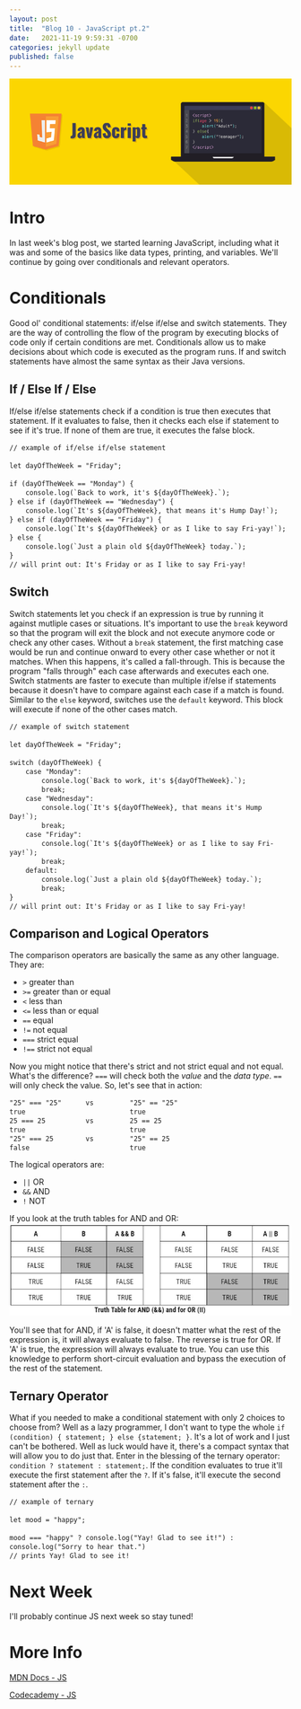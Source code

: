 ```yaml
---
layout: post
title:  "Blog 10 - JavaScript pt.2"
date:   2021-11-19 9:59:31 -0700
categories: jekyll update
published: false
---
```

![JavaScript](/assets/javascript.png)
# **Intro**
In last week's blog post, we started learning JavaScript, including what it was and some of the basics like data types, printing, and variables. We'll continue by going over conditionals and relevant operators. 

# **Conditionals**
Good ol' conditional statements: if/else if/else and switch statements. They are the way of controlling the flow of the program by executing blocks of code only if certain conditions are met. Conditionals allow us to make decisions about which code is executed as the program runs. If and switch statements have almost the same syntax as their Java versions.

## If / Else If / Else
If/else if/else statements check if a condition is true then executes that statement. If it evaluates to false, then it checks each else if statement to see if it's true. If none of them are true, it executes the false block. 

```
// example of if/else if/else statement

let dayOfTheWeek = "Friday";

if (dayOfTheWeek == "Monday") {
    console.log(`Back to work, it's ${dayOfTheWeek}.`);
} else if (dayOfTheWeek == "Wednesday") {
    console.log(`It's ${dayOfTheWeek}, that means it's Hump Day!`);
} else if (dayOfTheWeek == "Friday") {
    console.log(`It's ${dayOfTheWeek} or as I like to say Fri-yay!`);
} else {
    console.log(`Just a plain old ${dayOfTheWeek} today.`);
}
// will print out: It's Friday or as I like to say Fri-yay!
```

## Switch
Switch statements let you check if an expression is true by running it against mutliple cases or situations. It's important to use the `break` keyword so that the program will exit the block and not execute anymore code or check any other cases. Without a `break` statement, the first matching case would be run and continue onward to every other case whether or not it matches. When this happens, it's called a fall-through. This is because the program "falls through" each case afterwards and executes each one. Switch statments are faster to execute than multiple if/else if statements because it doesn't have to compare against each case if a match is found. Similar to the `else` keyword, switches use the `default` keyword. This block will execute if none of the other cases match. 

```
// example of switch statement

let dayOfTheWeek = "Friday";

switch (dayOfTheWeek) {
    case "Monday": 
        console.log(`Back to work, it's ${dayOfTheWeek}.`);
        break;
    case "Wednesday":
        console.log(`It's ${dayOfTheWeek}, that means it's Hump Day!`);
        break;
    case "Friday":
        console.log(`It's ${dayOfTheWeek} or as I like to say Fri-yay!`);
        break;
    default:
        console.log(`Just a plain old ${dayOfTheWeek} today.`);
        break;
}
// will print out: It's Friday or as I like to say Fri-yay!
```

## Comparison and Logical Operators
The comparison operators are basically the same as any other language. They are:
- `>` greater than
- `>=` greater than or equal
- `<` less than
- `<=` less than or equal
- `==` equal
- `!=` not equal
- `===` strict equal
- `!==` strict not equal

Now you might notice that there's strict and not strict equal and not equal. What's the difference? `===` will check both the *value* and the *data type*. `==` will only check the value. So, let's see that in action:
```
"25" === "25"      vs         "25" == "25"
true                          true
25 === 25          vs         25 == 25
true                          true
"25" === 25        vs         "25" == 25  
false                         true
```

The logical operators are:
- `||` OR
- `&&` AND
- `!` NOT

If you look at the truth tables for AND and OR:
![Truth Table - AND/OR](/assets/truth-tables.jpg)

You'll see that for AND, if 'A' is false, it doesn't matter what the rest of the expression is, it will always evaluate to false. The reverse is true for OR. If 'A' is true, the expression will always evaluate to true. You can use this knowledge to perform short-circuit evaluation and bypass the execution of the rest of the statement.

## Ternary Operator
What if you needed to make a conditional statement with only 2 choices to choose from? Well as a lazy programmer, I don't want to type the whole `if (condition) { statement; } else {statement; }`. It's a lot of work and I just can't be bothered. Well as luck would have it, there's a compact syntax that will allow you to do just that. Enter in the blessing of the ternary operator: `condition ? statement : statement;`. If the condition evaluates to true it'll execute the first statement after the `?`. If it's false, it'll execute the second statement after the `:`.

```
// example of ternary 

let mood = "happy";

mood === "happy" ? console.log("Yay! Glad to see it!") : console.log("Sorry to hear that.")
// prints Yay! Glad to see it!
```

# **Next Week**
I'll probably continue JS next week so stay tuned!

# **More Info**
[MDN Docs - JS](https://developer.mozilla.org/en-US/docs/Web/JavaScript/)

[Codecademy - JS](https://www.codecademy.com/learn/introduction-to-javascript)